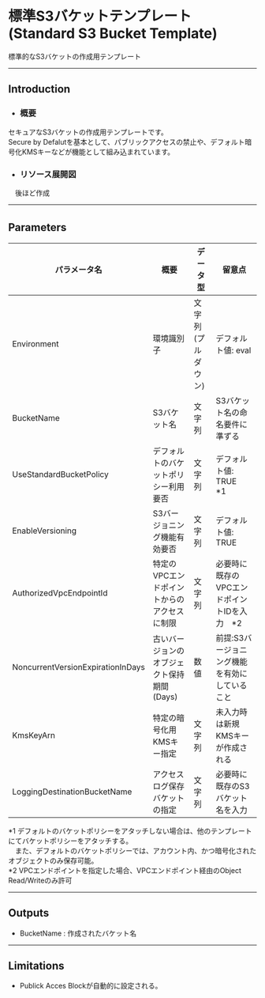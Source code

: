 # 標準S3バケットテンプレート (Standard S3 Bucket Template)
標準的なS3バケットの作成用テンプレート
***
## Introduction
- ### 概要
セキュアなS3バケットの作成用テンプレートです。  
Secure by Defalutを基本として、パブリックアクセスの禁止や、デフォルト暗号化KMSキーなどが機能として組み込まれています。
　
- ### リソース展開図
　後ほど作成
***
## Parameters　
|パラメータ名|概要|データ型|留意点|
|---|---|---|---|
|Environment|環境識別子|文字列(プルダウン)|デフォルト値: eval|
|BucketName|S3バケット名|文字列|S3バケット名の命名要件に準ずる|
|UseStandardBucketPolicy|デフォルトのバケットポリシー利用要否|文字列|デフォルト値: TRUE　*1
|EnableVersioning|S3バージョニング機能有効要否|文字列|デフォルト値: TRUE
|AuthorizedVpcEndpointId|特定のVPCエンドポイントからのアクセスに制限|文字列|必要時に既存のVPCエンドポイントIDを入力　*2
|NoncurrentVersionExpirationInDays|古いバージョンのオブジェクト保持期間(Days)|数値|前提:S3バージョニング機能を有効にしていること
|KmsKeyArn|特定の暗号化用KMSキー指定|文字列|未入力時は新規KMSキーが作成される
|LoggingDestinationBucketName|アクセスログ保存バケットの指定|文字列|必要時に既存のS3バケット名を入力

*1 デフォルトのバケットポリシーをアタッチしない場合は、他のテンプレートにてバケットポリシーをアタッチする。  
 　また、デフォルトのバケットポリシーでは、アカウント内、かつ暗号化されたオブジェクトのみ保存可能。  
 *2 VPCエンドポイントを指定した場合、VPCエンドポイント経由のObject Read/Writeのみ許可  
 
 ---
## Outputs
 - BucketName : 作成されたバケット名

---
## Limitations
- Publick Acces Blockが自動的に設定される。


